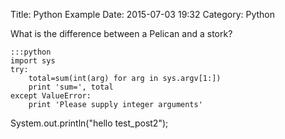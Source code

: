 Title: Python Example
Date: 2015-07-03 19:32
Category: Python

What is the difference between a Pelican and a stork?

    :::python
    import sys
    try:
        total=sum(int(arg) for arg in sys.argv[1:])
        print 'sum=', total
    except ValueError:
        print 'Please supply integer arguments'



System.out.println("hello test_post2");

